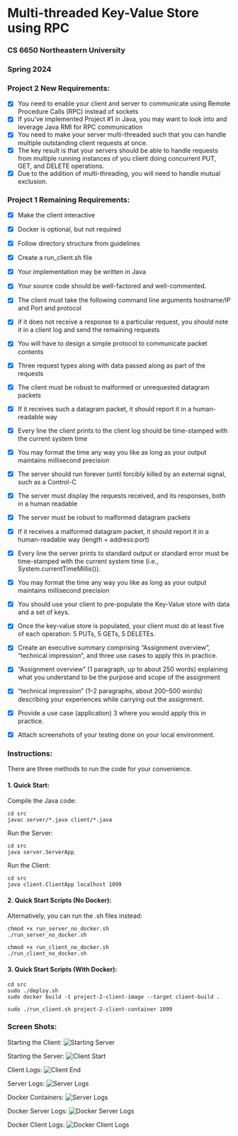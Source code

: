 # Multi-threaded Key-Value Store using RPC
### CS 6650 Northeastern University
### Spring 2024

### Project 2 New Requirements:
- [x] You need to enable your client and server to communicate using Remote Procedure Calls (RPC) instead of sockets
- [x] If you’ve implemented Project #1 in Java, you may want to look into and leverage Java RMI for RPC communication
- [x] You need to make your server multi-threaded such that you can handle multiple outstanding client requests at once.
- [x] The key result is that your servers should be able to handle requests from multiple running instances of you client doing concurrent PUT, GET, and DELETE operations.
- [x] Due to the addition of multi-threading, you will need to handle mutual exclusion.

### Project 1 Remaining Requirements:
- [x] Make the client interactive
- [x] Docker is optional, but not required
- [x] Follow directory structure from guidelines
- [x] Create a run_client.sh file
- [x] Your implementation may be written in Java
- [x] Your source code should be well-factored and well-commented.
- [x] The client must take the following command line arguments hostname/IP and Port and protocol
- [x] if it does not receive a response to a particular request, you should note it in a client log and send the remaining requests
- [x] You will have to design a simple protocol to communicate packet contents
- [x] Three request types along with data passed along as part of the requests
- [x] The client must be robust to malformed or unrequested datagram packets
- [x] If it receives such a datagram packet, it should report it in a human-readable way
- [x] Every line the client prints to the client log should be time-stamped with the current system time
- [x] You may format the time any way you like as long as your output maintains millisecond precision
- [x] The server should run forever (until forcibly killed by an external signal, such as a Control-C
- [x] The server must display the requests received, and its responses, both in a human readable
- [x] The server must be robust to malformed datagram packets
- [x] If it receives a malformed datagram packet, it should report it in a human-readable way (length + address:port)
- [x] Every line the server prints to standard output or standard error must be time-stamped with the current system time (i.e., System.currentTimeMillis()).
- [x] You may format the time any way you like as long as your output maintains millisecond precision
- [x] You should use your client to pre-populate the Key-Value store with data and a set of keys.
- [x] Once the key-value store is populated, your client must do at least five of each operation: 5 PUTs, 5 GETs, 5 DELETEs.
- [x] Create an executive summary comprising “Assignment overview”, “technical impression”, and three use cases to apply this in practice.
- [x] “Assignment overview” (1 paragraph, up to about 250 words) explaining what you understand to be the purpose and scope of the assignment
- [x] “technical impression” (1–2 paragraphs, about 200–500 words) describing your experiences while carrying out the assignment.
- [x] Provide a use case (application) 3 where you would apply this in practice.
- [x] Attach screenshots of your testing done on your local environment.


### Instructions:

There are three methods to run the code for your convenience.

#### 1. Quick Start:

Compile the Java code:

    cd src
    javac server/*.java client/*.java

Run the Server:

    cd src
    java server.ServerApp

Run the Client:

    cd src
    java client.ClientApp localhost 1099

#### 2. Quick Start Scripts (No Docker):

Alternatively, you can run the .sh files instead:

    chmod +x run_server_no_docker.sh
    ./run_server_no_docker.sh

    chmod +x run_client_no_docker.sh
    ./run_client_no_docker.sh

#### 3. Quick Start Scripts (With Docker):

    cd src
    sudo ./deploy.sh
    sudo docker build -t project-2-client-image --target client-build .

    sudo ./run_client.sh project-2-client-container 1099


### Screen Shots:

Starting the Client:
![Starting Server](artifacts/client_start_log.png "Client Start")

Starting the Server:
![Client Start](artifacts/server_start_log.png "Server Start")

Client Logs:
![Client End](artifacts/client_logs.png "Client Logs")

Server Logs:
![Server Logs](artifacts/server_logs.png "Server Logs")

Docker Containers:
![Server Logs](artifacts/docker_containers.png "Docker Containers")

Docker Server Logs:
![Docker Server Logs](artifacts/server_docker_logs.png "Docker Server Logs")

Docker Client Logs:
![Docker Client Logs](artifacts/client_docker_logs.png "Docker Client Logs")
